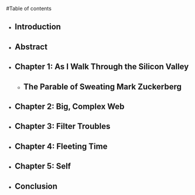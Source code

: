 #Table of contents

- ## Introduction
- ## Abstract
- ## Chapter 1: As I Walk Through the Silicon Valley
	- ## The Parable of Sweating Mark Zuckerberg
- ## Chapter 2: Big, Complex Web
- ## Chapter 3: Filter Troubles
- ## Chapter 4: Fleeting Time
- ## Chapter 5: Self
- ## Conclusion